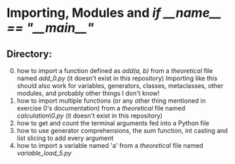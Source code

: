 # Importing, Modules and _if \_\_name\_\_ == "\_\_main\_\_"_
## Directory:
0. how to import a function defined as _add(a, b)_ from a _theoretical_ file named _add\_0.py_ (it doesn't exist in this repository)
Importing like this should also work for variables, generators, classes, metaclasses, other modules, and probably other things I don't know!
1. how to import multiple functions (or any other thing mentioned in exercise 0's documentation) from a _theoretical_ file named _calculation\0.py_ (it doesn't exist in this repository)
2. how to get and count the terminal arguments fed into a Python file
3. how to use generator comprehensions, the sum function, int casting and list slicing to add every argument
5. how to import a variable named 'a' from a _theoretical_ file named _variable\_load\_5.py_

